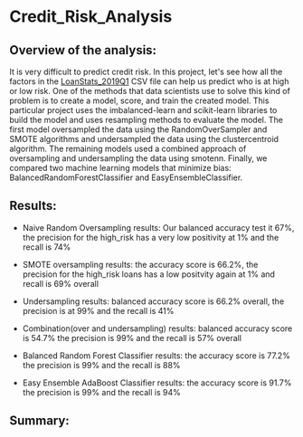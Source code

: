 # Credit_Risk_Analysis

## Overview of the analysis: 

It is very difficult to predict credit risk. In this project, let's see how all the factors in the [LoanStats_2019Q1](./LoanStats_2019Q1.csv) CSV file can help us predict who is at high or low risk. One of the methods that data scientists use to solve this kind of problem is to create a model, score, and train the created model. This particular project uses the imbalanced-learn and scikit-learn libraries to build the model and uses resampling methods to evaluate the model. The first model oversampled the data using the RandomOverSampler and SMOTE algorithms and undersampled the data using the clustercentroid algorithm. The remaining models used a combined approach of oversampling and undersampling the data using smotenn. Finally, we compared two machine learning models that minimize bias: BalancedRandomForestClassifier and EasyEnsembleClassifier. 

## Results: 

- Naive Random Oversampling results: Our balanced accuracy test it 67%, the precision for the high_risk has a very low positivity at 1% and the recall is 74%
![]()

- SMOTE oversampling results: the accuracy score is 66.2%, the precision for the high_risk loans has a low positvity again at 1% and recall is 69% overall
![]()

- Undersampling results: balanced accuracy score is 66.2% overall, the precision is at 99% and the recall is 41%
![]()

- Combination(over and undersampling) results: balanced accuracy score is 54.7% the precision is 99% and the recall is 57% overall
![]()

- Balanced Random Forest Classifier results: the accuracy score is 77.2% the precision is 99% and the recall is 88%
![]()

- Easy Ensemble AdaBoost Classifier results: the accuracy score is 91.7% the precision is 99% and the recall is 94%
![]()

## Summary: 
